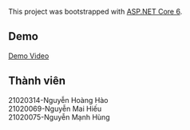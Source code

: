 This project was bootstrapped with [ASP.NET Core 6](https://dotnet.microsoft.com/en-us/apps/aspnet).

## Demo

[Demo Video](https://youtu.be/VqOV5JlAhkY)

## Thành viên

21020314-Nguyễn Hoàng Hào\
21020069-Nguyễn Mai Hiếu\
21020075-Nguyễn Mạnh Hùng



